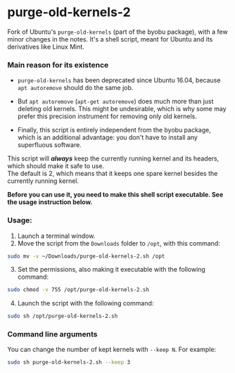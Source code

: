 # purge-old-kernels-2

Fork of Ubuntu's `purge-old-kernels` (part of the byobu package), with a few minor changes in the notes. It's a shell script, meant for Ubuntu and its derivatives like Linux Mint.  

### Main reason for its existence

 - `purge-old-kernels` has been deprecated since Ubuntu 16.04, because `apt autoremove` should do the same job.  

 - But `apt autoremove` (`apt-get autoremove`) does much more than just deleting old kernels. This might be undesirable, which is why some may prefer this precision instrument for removing only old kernels.  

 - Finally, this script is entirely independent from the byobu package, which is an additional advantage: you don't have to install any superfluous software.  

This script will **_always_** keep the currently running kernel and its headers, which should make it safe to use.  
The default is 2, which means that it keeps one spare kernel besides the currently running kernel.  

**Before you can use it, you need to make this shell script executable. See the usage instruction below.**  

### Usage:  

1. Launch a terminal window.  
2. Move the script from the `Downloads` folder to `/opt`, with this command:

```bash
sudo mv -v ~/Downloads/purge-old-kernels-2.sh /opt
```
3. Set the permissions, also making it executable with the following command:

```bash
sudo chmod -v 755 /opt/purge-old-kernels-2.sh
```
4. Launch the script with the following command:

```bash
sudo sh /opt/purge-old-kernels-2.sh
```

### Command line arguments

You can change the number of kept kernels with `--keep N`.
For example:

```bash
sudo sh purge-old-kernels-2.sh --keep 3
```
